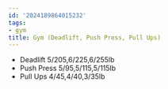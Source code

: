 ```yaml
---
id: '2024189864015232'
tags:
- gym
title: Gym (Deadlift, Push Press, Pull Ups)
---
```


- Deadlift 5/205,6/225,6/255lb
- Push Press 5/95,5/115,5/115lb
- Pull Ups 4/45,4/40,3/35lb
